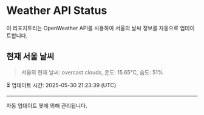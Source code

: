 
# Weather API Status

이 리포지토리는 OpenWeather API를 사용하여 서울의 날씨 정보를 자동으로 업데이트합니다.

## 현재 서울 날씨
> 서울의 현재 날씨: overcast clouds, 온도: 15.65°C, 습도: 51%

⏳ 업데이트 시간: 2025-05-30 21:23:39 (UTC)

---
자동 업데이트 봇에 의해 관리됩니다.

